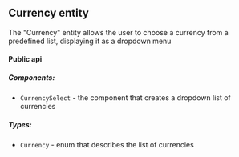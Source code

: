 ## Currency entity

The "Currency" entity allows the user to choose a currency from a predefined list, displaying it as a dropdown menu

#### Public api

##### Components:

-   `CurrencySelect` - the component that creates a dropdown list of currencies

##### Types:

-   `Currency` - enum that describes the list of currencies

